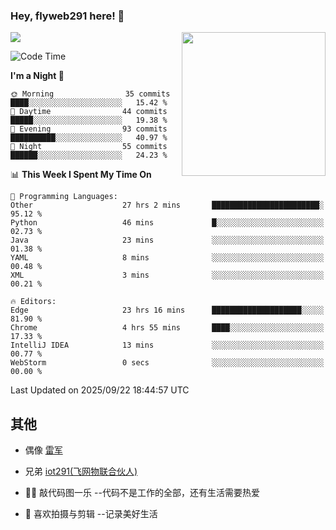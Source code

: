 ### Hey, flyweb291 here! 👋

![](https://metrics.lecoq.io/cherry291?template=classic&config.timezone=Asia%2FShanghai)
<img align='right' src="https://media.giphy.com/media/M9gbBd9nbDrOTu1Mqx/giphy.gif" width="230">
<!-- ![](https://github-readme-stats-ouuan.vercel.app/api?username=flyweb291&theme=dark&show_icons=true) -->

<!--START_SECTION:waka-->
![Code Time](http://img.shields.io/badge/Code%20Time-1%2C537%20hrs%2036%20mins-blue)

**I'm a Night 🦉** 

```text
🌞 Morning                35 commits          ████░░░░░░░░░░░░░░░░░░░░░   15.42 % 
🌆 Daytime                44 commits          █████░░░░░░░░░░░░░░░░░░░░   19.38 % 
🌃 Evening                93 commits          ██████████░░░░░░░░░░░░░░░   40.97 % 
🌙 Night                  55 commits          ██████░░░░░░░░░░░░░░░░░░░   24.23 % 
```


📊 **This Week I Spent My Time On** 

```text
💬 Programming Languages: 
Other                    27 hrs 2 mins       ████████████████████████░   95.12 % 
Python                   46 mins             █░░░░░░░░░░░░░░░░░░░░░░░░   02.73 % 
Java                     23 mins             ░░░░░░░░░░░░░░░░░░░░░░░░░   01.38 % 
YAML                     8 mins              ░░░░░░░░░░░░░░░░░░░░░░░░░   00.48 % 
XML                      3 mins              ░░░░░░░░░░░░░░░░░░░░░░░░░   00.21 % 

🔥 Editors: 
Edge                     23 hrs 16 mins      ████████████████████░░░░░   81.90 % 
Chrome                   4 hrs 55 mins       ████░░░░░░░░░░░░░░░░░░░░░   17.33 % 
IntelliJ IDEA            13 mins             ░░░░░░░░░░░░░░░░░░░░░░░░░   00.77 % 
WebStorm                 0 secs              ░░░░░░░░░░░░░░░░░░░░░░░░░   00.00 % 
```


 Last Updated on 2025/09/22 18:44:57 UTC
<!--END_SECTION:waka-->

<!--
**flyweb291/数字游牧人** is a ✨ _special_ ✨ repository because its `README.md` (this file) appears on your GitHub profile.

Here are some ideas to get you started:

- 🔭 I’m currently working on ...
- 🌱 I’m currently learning ...
- 👯 I’m looking to collaborate on ...
- 🤔 I’m looking for help with ...
- 💬 Ask me about ...
- 📫 How to reach me: ...
- 😄 Pronouns: ...
- ⚡ Fun fact: ...
-->

 ## 其他
 
- 偶像 [雷军](https://weibo.com/u/1749127163)
- 兄弟 [iot291(飞网物联合伙人)](https://github.com/iot291)

- 👨‍💻 敲代码图一乐    --代码不是工作的全部，还有生活需要热爱
- 🎥 喜欢拍摄与剪辑  --记录美好生活
